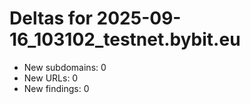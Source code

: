 # Deltas for 2025-09-16_103102_testnet.bybit.eu
- New subdomains: 0
- New URLs: 0
- New findings: 0

